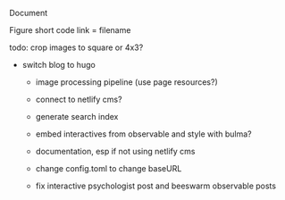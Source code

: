 Document

Figure short code
link = filename

todo:
crop images to square or 4x3?



- switch blog to hugo
	- image processing pipeline (use page resources?)
	- connect to netlify cms?
	- generate search index
	- embed interactives from observable and style with bulma?
	- documentation, esp if not using netlify cms

    - change config.toml to change baseURL

    - fix interactive psychologist post and beeswarm observable posts